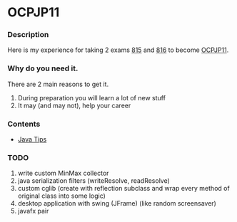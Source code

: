 # OCPJP11

### Description
Here is my experience for taking 2 exams [815](https://education.oracle.com/java-se-11-programmer-i/pexam_1Z0-815) and
[816](https://education.oracle.com/java-se-11-programmer-ii/pexam_1Z0-816) 
to become [OCPJP11](https://www.youracclaim.com/badges/e012ec2d-fb28-4694-97b8-cf5b2f8eac7d).

### Why do you need it.
There are 2 main reasons to get it.
1. During preparation you will learn a lot of new stuff
2. It may (and may not), help your career

### Contents
* [Java Tips](https://github.com/dgaydukov/cert-ocpjp11/blob/master/files/ocpjp11.md)


### TODO
1. write custom MinMax collector
2. java serialization filters (writeResolve, readResolve)
3. custom cglib (create with reflection subclass and wrap every method of original class into some logic)
4. desktop application with swing (JFrame) (like random screensaver)
5. javafx pair